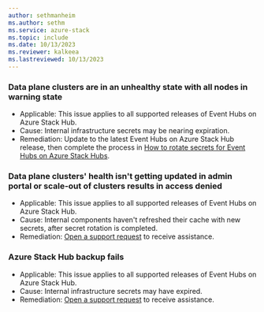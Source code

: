 ```yaml
---
author: sethmanheim
ms.author: sethm
ms.service: azure-stack
ms.topic: include
ms.date: 10/13/2023
ms.reviewer: kalkeea
ms.lastreviewed: 10/13/2023
---
```


### Data plane clusters are in an unhealthy state with all nodes in warning state

- Applicable: This issue applies to all supported releases of Event Hubs on Azure Stack Hub.
- Cause: Internal infrastructure secrets may be nearing expiration.
- Remediation: Update to the latest Event Hubs on Azure Stack Hub release, then complete the process in [How to rotate secrets for Event Hubs on Azure Stack Hubs](../operator/event-hubs-rp-rotate-secrets.md).

### Data plane clusters' health isn't getting updated in admin portal or scale-out of clusters results in access denied

- Applicable: This issue applies to all supported releases of Event Hubs on Azure Stack Hub.
- Cause: Internal components haven't refreshed their cache with new secrets, after secret rotation is completed.
- Remediation: [Open a support request](../operator/azure-stack-help-and-support-overview.md) to receive assistance.

### Azure Stack Hub backup fails

- Applicable: This issue applies to all supported releases of Event Hubs on Azure Stack Hub.
- Cause: Internal infrastructure secrets may have expired.
- Remediation: [Open a support request](../operator/azure-stack-help-and-support-overview.md) to receive assistance.
